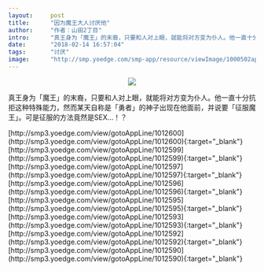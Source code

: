 ```yaml
---
layout:     post
title:      "因为魔王大人讨厌他"
author:     "作者：山田2丁目"
intro:      "真王身为「魔王」的末裔，只要和人对上眼，就能将对方变为仆人。他一直十分抗拒这种特殊能力，然而某天自称是「勇者」的神子出现在他面前，并说要「征服魔王」。可是征服的方法竟然是SEX…！？"
date:       "2018-02-14 16:57:04"
tags:       "讨厌"
image:      "http://smp.yoedge.com/smp-app/resource/viewImage/1000502appline.png"
---
```

<div style="text-align: center">
<p><img src="http://smp.yoedge.com/smp-app/resource/viewImage/1000502appline.png"/></p>
</div>
<p class="post-meta">
<span>真王身为「魔王」的末裔，只要和人对上眼，就能将对方变为仆人。他一直十分抗拒这种特殊能力，然而某天自称是「勇者」的神子出现在他面前，并说要「征服魔王」。可是征服的方法竟然是SEX…！？</span>
</p>
[http://smp3.yoedge.com/view/gotoAppLine/1012600](http://smp3.yoedge.com/view/gotoAppLine/1012600){:target="_blank"}
[http://smp3.yoedge.com/view/gotoAppLine/1012599](http://smp3.yoedge.com/view/gotoAppLine/1012599){:target="_blank"}
[http://smp3.yoedge.com/view/gotoAppLine/1012597](http://smp3.yoedge.com/view/gotoAppLine/1012597){:target="_blank"}
[http://smp3.yoedge.com/view/gotoAppLine/1012596](http://smp3.yoedge.com/view/gotoAppLine/1012596){:target="_blank"}
[http://smp3.yoedge.com/view/gotoAppLine/1012595](http://smp3.yoedge.com/view/gotoAppLine/1012595){:target="_blank"}
[http://smp3.yoedge.com/view/gotoAppLine/1012593](http://smp3.yoedge.com/view/gotoAppLine/1012593){:target="_blank"}
[http://smp3.yoedge.com/view/gotoAppLine/1012592](http://smp3.yoedge.com/view/gotoAppLine/1012592){:target="_blank"}
[http://smp3.yoedge.com/view/gotoAppLine/1012590](http://smp3.yoedge.com/view/gotoAppLine/1012590){:target="_blank"}


